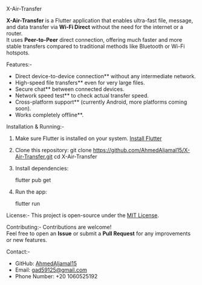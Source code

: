  X-Air-Transfer 

**X-Air-Transfer** is a Flutter application that enables ultra-fast file, message, and data transfer via **Wi-Fi Direct** without the need for the internet or a router.  
It uses **Peer-to-Peer** direct connection, offering much faster and more stable transfers compared to traditional methods like Bluetooth or Wi-Fi hotspots.

 Features:-
 
- Direct device-to-device connection** without any intermediate network.
- High-speed file transfers** even for very large files.
- Secure chat** between connected devices.
- Network speed test** to check actual transfer speed.
- Cross-platform support** (currently Android, more platforms coming soon).
- Works completely offline**.

 Installation & Running:-
1. Make sure Flutter is installed on your system. [Install Flutter](https://docs.flutter.dev/get-started/install)
2. Clone this repository:
  git clone https://github.com/AhmedAljamal15/X-Air-Transfer.git
  cd X-Air-Transfer
   
4. Install dependencies:

    flutter pub get

5. Run the app:

    flutter run
  

 License:-
This project is open-source under the [MIT License](LICENSE).



Contributing:-
Contributions are welcome!  
Feel free to open an **Issue** or submit a **Pull Request** for any improvements or new features.



Contact:-
- GitHub: [AhmedAljamal15](https://github.com/AhmedAljamal15)
- Email: gad59125@gmail.com
- Phone Number: +20 1060525192


